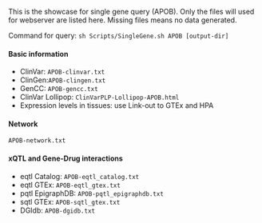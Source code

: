 This is the showcase for single gene query (APOB). Only the files will used for webserver are listed here. Missing files means no data generated.

Command for query: `sh Scripts/SingleGene.sh APOB [output-dir]`

#### Basic information
  - ClinVar: `APOB-clinvar.txt`
  - ClinGen:`APOB-clingen.txt`
  - GenCC: `APOB-gencc.txt`
  - ClinVar Lollipop: `ClinVarPLP-Lollipop-APOB.html`
  - Expression levels in tissues: use Link-out to GTEx and HPA

#### Network
`APOB-network.txt`

#### xQTL and Gene-Drug interactions
  - eqtl Catalog: `APOB-eqtl_catalog.txt`
  - eqtl GTEx: `APOB-eqtl_gtex.txt`
  - pqtl EpigraphDB: `APOB-pqtl_epigraphdb.txt`
  - sqtl GTEx: `APOB-sqtl_gtex.txt`
  - DGIdb: `APOB-dgidb.txt`
